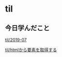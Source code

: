 # til

## 今日学んだこと

[til/2019\-07](https://github.com/tokiohamamatsu/til/blob/master/tir/2019-07.md#31)

[til/htmlから要素を取得する](https://github.com/tokiohamamatsu/til/blob/master/Javascript/html%E3%81%8B%E3%82%89%E8%A6%81%E7%B4%A0%E3%82%92%E5%8F%96%E5%BE%97%E3%81%99%E3%82%8B.md)